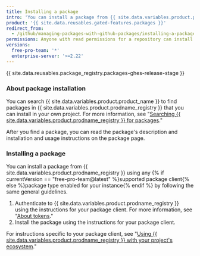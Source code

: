 ```yaml
---
title: Installing a package
intro: 'You can install a package from {{ site.data.variables.product.prodname_registry }} and use the package as a dependency in your own project.'
product: '{{ site.data.reusables.gated-features.packages }}'
redirect_from:
  - /github/managing-packages-with-github-packages/installing-a-package
permissions: Anyone with read permissions for a repository can install a package from that repository.
versions:
  free-pro-team: '*'
  enterprise-server: '>=2.22'
---
```


{{ site.data.reusables.package_registry.packages-ghes-release-stage }}

### About package installation

You can search {{ site.data.variables.product.product_name }} to find packages in {{ site.data.variables.product.prodname_registry }} that you can install in your own project. For more information, see "[Searching {{ site.data.variables.product.prodname_registry }} for packages](/github/searching-for-information-on-github/searching-for-packages)."

After you find a package, you can read the package's description and installation and usage instructions on the package page.

### Installing a package

You can install a package from {{ site.data.variables.product.prodname_registry }} using any {% if currentVersion == "free-pro-team@latest" %}supported package client{% else %}package type enabled for your instance{% endif %} by following the same general guidelines.

1. Authenticate to {{ site.data.variables.product.prodname_registry }} using the instructions for your package client. For more information, see "[About tokens](/packages/publishing-and-managing-packages/about-github-packages#authenticating-to-github-packages)."
2. Install the package using the instructions for your package client.

For instructions specific to your package client, see "[Using {{ site.data.variables.product.prodname_registry }} with your project's ecosystem](/packages/using-github-packages-with-your-projects-ecosystem)."
